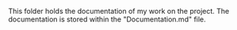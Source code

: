 This folder holds the documentation of my work on the project. The documentation is stored within the "Documentation.md" file.
